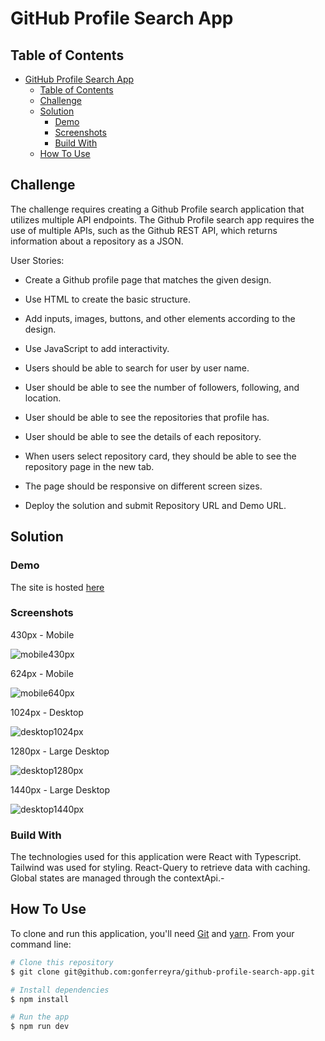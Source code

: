 # GitHub Profile Search App

## Table of Contents

- [GitHub Profile Search App](#github-profile-search-app)
  - [Table of Contents](#table-of-contents)
  - [Challenge](#challenge)
  - [Solution](#solution)
    - [Demo](#demo)
    - [Screenshots](#screenshots)
    - [Build With](#build-with)
  - [How To Use](#how-to-use)

## Challenge

The challenge requires creating a Github Profile search application that utilizes multiple API endpoints. The Github Profile search app requires the use of multiple APIs, such as the Github REST API, which returns information about a repository as a JSON.

User Stories:

- Create a Github profile page that matches the given design.

- Use HTML to create the basic structure.

- Add inputs, images, buttons, and other elements according to the design.

- Use JavaScript to add interactivity.

- Users should be able to search for user by user name.

- User should be able to see the number of followers, following, and location.

- User should be able to see the repositories that profile has.

- User should be able to see the details of each repository.

- When users select repository card, they should be able to see the repository page in the new tab.

- The page should be responsive on different screen sizes.

- Deploy the solution and submit Repository URL and Demo URL.

## Solution

### Demo

The site is hosted [here](https://github-profile-search-app.vercel.app/)

### Screenshots

430px - Mobile

![mobile430px](preview/430x932.png)

624px - Mobile

![mobile640px](preview/640px.png)

1024px - Desktop

![desktop1024px](preview/1024px.png)

1280px - Large Desktop

![desktop1280px](preview/1280x800.png)

1440px - Large Desktop

![desktop1440px](preview/1440x900.png)

### Build With

The technologies used for this application were React with Typescript. Tailwind was used for styling. React-Query to retrieve data with caching. Global states are managed through the contextApi.-

## How To Use

To clone and run this application, you'll need [Git](https://git-scm.com) and [yarn](https://yarnpkg.com/). From your command line:

```bash
# Clone this repository
$ git clone git@github.com:gonferreyra/github-profile-search-app.git

# Install dependencies
$ npm install

# Run the app
$ npm run dev
```
